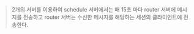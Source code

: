 > 2개의 서버를 이용하여 schedule 서버에서는 매 15초 마다 router 서버에 메시지를 전송하고 router 서버는 수신한 메시지를 해당하는 세션의 클라이언트에 전송한다.